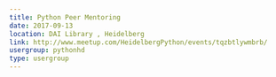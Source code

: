 ```yaml
---
title: Python Peer Mentoring
date: 2017-09-13
location: DAI Library , Heidelberg
link: http://www.meetup.com/HeidelbergPython/events/tqzbtlywmbrb/
usergroup: pythonhd
type: usergroup
---
```

